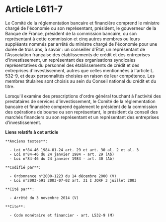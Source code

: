 # Article L611-7

Le Comité de la réglementation bancaire et financière comprend le ministre chargé de l'économie ou son représentant,
président, le gouverneur de la Banque de France, président de la commission bancaire, ou son représentant à cette commission
et cinq autres membres ou leurs suppléants nommés par arrêté du ministre chargé de l'économie pour une durée de trois ans, à
savoir : un conseiller d'Etat, un représentant de l'Association française des établissements de crédit et des entreprises
d'investissement, un représentant des organisations syndicales représentatives du personnel des établissements de crédit et
des entreprises d'investissement, autres que celles mentionnées à l'article L. 532-9, et deux personnalités choisies en
raison de leur compétence. Les membres titulaires sont choisis au sein du Conseil national du crédit et du titre.

Lorsqu'il examine des prescriptions d'ordre général touchant à l'activité des prestataires de services d'investissement, le
Comité de la réglementation bancaire et financière comprend également le président de la commission des opérations de bourse
ou son représentant, le président du conseil des marchés financiers ou son représentant et un représentant des entreprises
d'investissement.

**Liens relatifs à cet article**

	**Anciens textes**:

	  - Loi n°84-46 1984-01-24 art. 29 et art. 30 al. 2 et al. 3
	  - Loi n°84-46 du 24 janvier 1984 - art. 29 (Ab)
	  - Loi n°84-46 du 24 janvier 1984 - art. 30 (Ab)

	**Codifié par**:

	  - Ordonnance n°2000-1223 du 14 décembre 2000 (V)
	  - Loi n°2003-591 2003-07-02 art. 31 I JORF 3 juillet 2003

	**Cité par**:

	  - Arrêté du 3 novembre 2014 (V)

	**Cite**:

	  - Code monétaire et financier - art. L532-9 (M)
